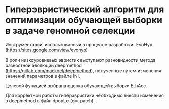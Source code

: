 # Гиперэвристический алгоритм для оптимизации обучающей выборки в задаче геномной селекции
Инструментарий, использованный в процессе разработки: EvoHyp (https://sites.google.com/view/evohyp)

В роли низкоуровневых эвристик выступают разновидности метода разностной эволюции deepmethod (https://gitlab.com/mackoel/deepmethod), полученные путем изменения значений параметров в файле INI.

Целевой функцией выбрана оценка обучающей выборки EthAcc.

Для корректной работы гиперэвристики необходимо внести изменения в deepmethod в файл dpopt.c (см. patch).
